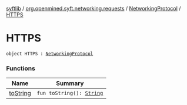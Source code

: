 [syftlib](../../../index.md) / [org.openmined.syft.networking.requests](../../index.md) / [NetworkingProtocol](../index.md) / [HTTPS](./index.md)

# HTTPS

`object HTTPS : `[`NetworkingProtocol`](../index.md)

### Functions

| Name | Summary |
|---|---|
| [toString](to-string.md) | `fun toString(): `[`String`](https://kotlinlang.org/api/latest/jvm/stdlib/kotlin/-string/index.html) |
